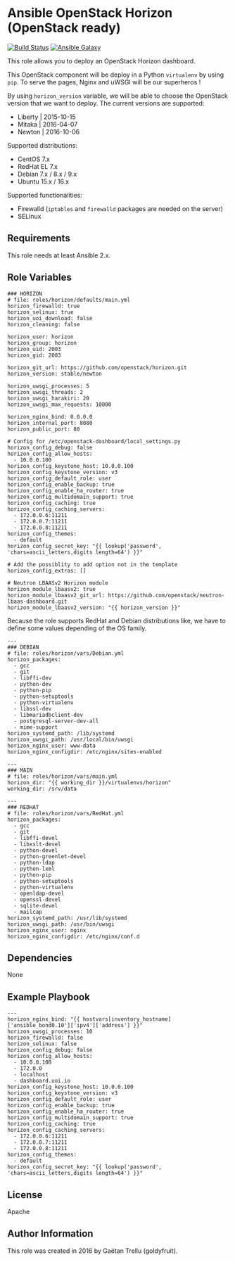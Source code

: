 Ansible OpenStack Horizon (OpenStack ready)
=========

[![Build Status](https://travis-ci.org/uoi-io/ansible-horizon.svg?branch=master)](https://travis-ci.org/uoi-io/ansible-horizon) [![Ansible Galaxy](https://img.shields.io/badge/galaxy-uoi.horizon-green.svg?style=flat)](https://galaxy.ansible.com/uoi-io/horizon/)

This role allows you to deploy an OpenStack Horizon dashboard.

This OpenStack component will be deploy in a Python ``virtualenv`` by using ``pip``. To serve the pages, Nginx and uWSGI will be our superheros !

By using ``horizon_version`` variable, we will be able to choose the OpenStack version that we want to deploy. The current versions are supported:
  - Liberty | 2015-10-15
  - Mitaka | 2016-04-07
  - Newton | 2016-10-06

Supported distributions:
  - CentOS 7.x
  - RedHat EL 7.x
  - Debian 7.x / 8.x / 9.x
  - Ubuntu 15.x / 16.x

Supported functionalities:
  - Firewalld (``iptables`` and ``firewalld`` packages are needed on the server)
  - SELinux

Requirements
------------

This role needs at least Ansible 2.x.

Role Variables
--------------

```
### HORIZON
# file: roles/horizon/defaults/main.yml
horizon_firewalld: true
horizon_selinux: true
horizon_uoi_download: false
horizon_cleaning: false

horizon_user: horizon
horizon_group: horizon
horizon_uid: 2003
horizon_gid: 2003

horizon_git_url: https://github.com/openstack/horizon.git
horizon_version: stable/newton

horizon_uwsgi_processes: 5
horizon_uwsgi_threads: 2
horizon_uwsgi_harakiri: 20
horizon_uwsgi_max_requests: 10000

horizon_nginx_bind: 0.0.0.0
horizon_internal_port: 8080
horizon_public_port: 80

# Config for /etc/openstack-dashboard/local_settings.py
horizon_config_debug: false
horizon_config_allow_hosts:
  - 10.0.0.100
horizon_config_keystone_host: 10.0.0.100
horizon_config_keystone_version: v3
horizon_config_default_role: user
horizon_config_enable_backup: true
horizon_config_enable_ha_router: true
horizon_config_multidomain_support: true
horizon_config_caching: true
horizon_config_caching_servers:
  - 172.0.0.6:11211
  - 172.0.0.7:11211
  - 172.0.0.8:11211
horizon_config_themes:
  - default
horizon_config_secret_key: "{{ lookup('password', 'chars=ascii_letters,digits length=64') }}"

# Add the possiblity to add option not in the template
horizon_config_extras: []

# Neutron LBAASv2 Horizon module
horizon_module_lbaasv2: true
horizon_module_lbaasv2_git_url: https://github.com/openstack/neutron-lbaas-dashboard.git
horizon_module_lbaasv2_version: "{{ horizon_version }}"
```

Because the role supports RedHat and Debian distributions like, we have to define some values depending of the OS family.

```
---
### DEBIAN
# file: roles/horizon/vars/Debian.yml
horizon_packages:
  - gcc
  - git
  - libffi-dev
  - python-dev
  - python-pip
  - python-setuptools
  - python-virtualenv
  - libssl-dev
  - libmariadbclient-dev
  - postgresql-server-dev-all
  - mime-support
horizon_systemd_path: /lib/systemd
horizon_uwsgi_path: /usr/local/bin/uwsgi
horizon_nginx_user: www-data
horizon_nginx_configdir: /etc/nginx/sites-enabled
```
```
---
### MAIN
# file: roles/horizon/vars/main.yml
horizon_dir: "{{ working_dir }}/virtualenvs/horizon"
working_dir: /srv/data
```
```
---
### REDHAT
# file: roles/horizon/vars/RedHat.yml
horizon_packages:
  - gcc
  - git
  - libffi-devel
  - libxslt-devel
  - python-devel
  - python-greenlet-devel
  - python-ldap
  - python-lxml
  - python-pip
  - python-setuptools
  - python-virtualenv
  - openldap-devel
  - openssl-devel
  - sqlite-devel
  - mailcap
horizon_systemd_path: /usr/lib/systemd
horizon_uwsgi_path: /usr/bin/uwsgi
horizon_nginx_user: nginx
horizon_nginx_configdir: /etc/nginx/conf.d
```

Dependencies
------------
None

Example Playbook
----------------
```
---
horizon_nginx_bind: "{{ hostvars[inventory_hostname]['ansible_bond0.10']['ipv4']['address'] }}"
horizon_uwsgi_processes: 10
horizon_firewalld: false
horizon_selinux: false
horizon_config_debug: false
horizon_config_allow_hosts:
  - 10.0.0.100
  - 172.0.0
  - localhost
  - dashboard.uoi.io
horizon_config_keystone_host: 10.0.0.100
horizon_config_keystone_version: v3
horizon_config_default_role: user
horizon_config_enable_backup: true
horizon_config_enable_ha_router: true
horizon_config_multidomain_support: true
horizon_config_caching: true
horizon_config_caching_servers:
  - 172.0.0.6:11211
  - 172.0.0.7:11211
  - 172.0.0.8:11211
horizon_config_themes:
  - default
horizon_config_secret_key: "{{ lookup('password', 'chars=ascii_letters,digits length=64') }}"
```

License
-------
Apache

Author Information
------------------
This role was created in 2016 by Gaëtan Trellu (goldyfruit).
